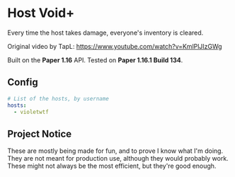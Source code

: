 # Host Void+
Every time the host takes damage, everyone's inventory is cleared.

Original video by TapL:
https://www.youtube.com/watch?v=KmlPlJIzGWg

Built on the **Paper 1.16** API. Tested on **Paper 1.16.1 Build 134**.

## Config
```yaml
# List of the hosts, by username
hosts:
  - violetwtf
```

## Project Notice
These are mostly being made for fun, and to prove I know what I'm doing. They
are not meant for production use, although they would probably work. These
might not always be the most efficient, but they're good enough.
